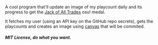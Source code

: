 A cool program that'll update an image of my playcount daily and its progress to get the [Jack of All Trades](https://osekai.net/medals/?medal=Jack+of+All+Trades) osu! medal.

It fetches my user (using an API key on the GitHub repo secrets), gets the playcounts and creates an image using [canvas](https://www.npmjs.com/package/canvas) that will be commited.

##### MIT License, do what you want.
